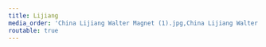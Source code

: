 ```yaml
---
title: Lijiang
media_order: 'China Lijiang Walter Magnet (1).jpg,China Lijiang Walter Magnet (3).jpg,China Lijiang Walter Magnet (4).jpg,China Lijiang Walter Magnet (6).jpg,China Lijiang Walter Magnet (7).jpg,China Lijiang Walter Magnet (8).jpg,China Lijiang Walter Magnet (10).jpg,China Lijiang Walter Magnet (11).jpg,China Lijiang Walter Magnet (12).jpg,China Lijiang Walter Magnet (13).jpg,China Lijiang Walter Magnet (14).jpg,China Lijiang Walter Magnet (15).jpg,China Lijiang Walter Magnet (16).jpg,China Lijiang Walter Magnet (17).jpg,China Lijiang Walter Magnet (18).jpg,China Lijiang Walter Magnet (19).jpg,China Lijiang Walter Magnet (20).jpg,China Lijiang Walter Magnet (21).jpg,China Lijiang Walter Magnet (22).jpg,China Lijiang Walter Magnet (23).jpg,China Lijiang Walter Magnet (24).jpg,China Lijiang Walter Magnet (25).jpg'
routable: true
---
```


